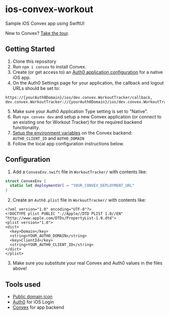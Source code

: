 # ios-convex-workout

Sample iOS Convex app using SwiftUI

New to Convex? [Take the tour](https://docs.convex.dev/get-started).

## Getting Started

1. Clone this repository
2. Run `npm i convex` to install Convex.
3. Create (or get access to) an
   [Auth0 application configuration](https://auth0.com/docs/quickstart/native/ios-swift)
   for a native iOS app.
4. On the Auth0 Settings page for your application, the callback and logout URLs should be set to:

```
https://{yourAuth0Domain}/ios/dev.convex.WorkoutTracker/callback,
dev.convex.WorkoutTracker://{yourAuth0Domain}/ios/dev.convex.WorkoutTracker/callback
```

5. Make sure your Auth0 Application Type setting is set to "Native".
6. Run `npx convex dev` and setup a new Convex application (or connect to an existing one for
   Workout Tracker) for the required backend functionality.
7. [Setup the environment variables](https://docs.convex.dev/auth/auth0#configuring-dev-and-prod-tenants)
   on the Convex backend: `AUTH0_CLIENT_ID` and `AUTH0_DOMAIN`
8. Follow the local app configuration instructions below.

## Configuration

1. Add a `ConvexEnv.swift` file in `WorkoutTracker/` with contents like:
```swift
struct ConvexEnv {
  static let deploymentUrl = "YOUR_CONVEX_DEPLOYMENT_URL"
}
```
2. Create an `Auth0.plist` file in `WorkoutTracker/` with contents like:
```
<?xml version="1.0" encoding="UTF-8"?>
<!DOCTYPE plist PUBLIC "-//Apple//DTD PLIST 1.0//EN" "http://www.apple.com/DTDs/PropertyList-1.0.dtd">
<plist version="1.0">
<dict>
  <key>Domain</key>
  <string>YOUR_AUTH0_DOMAIN</string>
  <key>ClientId</key>
  <string>YOUR_AUTH0_CLIENT_ID</string>
</dict>
</plist>
```
3. Make sure you substitute your real Convex and Auth0 values in the files above!

## Tools used

* [Public domain icon](https://www.svgrepo.com/svg/109426/gym-near)
* [Auth0](https://auth0.com/) for iOS Login
* [Convex](https://convex.dev) for app backend
